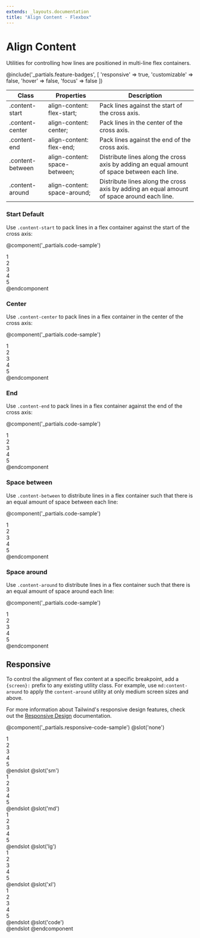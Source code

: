```yaml
---
extends: _layouts.documentation
title: "Align Content - Flexbox"
---
```


# Align Content

<div class="text-xl text-slate-light mb-4">
    Utilities for controlling how lines are positioned in multi-line flex containers.
</div>

@include('_partials.feature-badges', [
    'responsive' => true,
    'customizable' => false,
    'hover' => false,
    'focus' => false
])

<div class="border-t border-grey-lighter">
    <table class="w-full text-left" style="border-collapse: collapse;">
        <colgroup>
          <col class="w-1/5">
          <col class="w-1/3">
          <col>
        </colgroup>
        <thead>
          <tr>
              <th class="text-sm font-semibold text-grey-darker p-2 bg-grey-lightest">Class</th>
              <th class="text-sm font-semibold text-grey-darker p-2 bg-grey-lightest">Properties</th>
              <th class="text-sm font-semibold text-grey-darker p-2 bg-grey-lightest">Description</th>
          </tr>
        </thead>
        <tbody class="align-baseline">
            <tr>
                <td class="p-2 border-t border-smoke font-mono text-xs text-purple-dark">.content-start</td>
                <td class="p-2 border-t border-smoke font-mono text-xs text-blue-dark">align-content: flex-start;</td>
                <td class="p-2 border-t border-smoke text-sm text-grey-darker">Pack lines against the start of the cross axis.</td>
            </tr>
            <tr>
                <td class="p-2 border-t border-smoke-light font-mono text-xs text-purple-dark">.content-center</td>
                <td class="p-2 border-t border-smoke-light font-mono text-xs text-blue-dark">align-content: center;</td>
                <td class="p-2 border-t border-smoke-light text-sm text-grey-darker">Pack lines in the center of the cross axis.</td>
            </tr>
            <tr>
                <td class="p-2 border-t border-smoke-light font-mono text-xs text-purple-dark">.content-end</td>
                <td class="p-2 border-t border-smoke-light font-mono text-xs text-blue-dark">align-content: flex-end;</td>
                <td class="p-2 border-t border-smoke-light text-sm text-grey-darker">Pack lines against the end of the cross axis.</td>
            </tr>
            <tr>
                <td class="p-2 border-t border-smoke-light font-mono text-xs text-purple-dark">.content-between</td>
                <td class="p-2 border-t border-smoke-light font-mono text-xs text-blue-dark">align-content: space-between;</td>
                <td class="p-2 border-t border-smoke-light text-sm text-grey-darker">Distribute lines along the cross axis by adding an equal amount of space between each line.</td>
            </tr>
            <tr>
                <td class="p-2 border-t border-smoke-light font-mono text-xs text-purple-dark">.content-around</td>
                <td class="p-2 border-t border-smoke-light font-mono text-xs text-blue-dark">align-content: space-around;</td>
                <td class="p-2 border-t border-smoke-light text-sm text-grey-darker">Distribute lines along the cross axis by adding an equal amount of space around each line.</td>
            </tr>
        </tbody>
    </table>
</div>

### Start <span class="ml-2 font-semibold text-slate-light text-sm uppercase tracking-wide">Default</span>

Use `.content-start` to pack lines in a flex container against the start of the cross axis:

@component('_partials.code-sample')
<div class="flex content-start flex-wrap bg-smoke-light h-48">
    <div class="w-1/3 p-2">
        <div class="text-slate text-center bg-smoke p-2">1</div>
    </div>
    <div class="w-1/3 p-2">
        <div class="text-slate text-center bg-smoke p-2">2</div>
    </div>
    <div class="w-1/3 p-2">
        <div class="text-slate text-center bg-smoke p-2">3</div>
    </div>
    <div class="w-1/3 p-2">
        <div class="text-slate text-center bg-smoke p-2">4</div>
    </div>
    <div class="w-1/3 p-2">
        <div class="text-slate text-center bg-smoke p-2">5</div>
    </div>
</div>
@endcomponent

### Center

Use `.content-center` to pack lines in a flex container in the center of the cross axis:

@component('_partials.code-sample')
<div class="flex content-center flex-wrap bg-smoke-light h-48">
    <div class="w-1/3 p-2">
        <div class="text-slate text-center bg-smoke p-2">1</div>
    </div>
    <div class="w-1/3 p-2">
        <div class="text-slate text-center bg-smoke p-2">2</div>
    </div>
    <div class="w-1/3 p-2">
        <div class="text-slate text-center bg-smoke p-2">3</div>
    </div>
    <div class="w-1/3 p-2">
        <div class="text-slate text-center bg-smoke p-2">4</div>
    </div>
    <div class="w-1/3 p-2">
        <div class="text-slate text-center bg-smoke p-2">5</div>
    </div>
</div>
@endcomponent

### End

Use `.content-end` to pack lines in a flex container against the end of the cross axis:

@component('_partials.code-sample')
<div class="flex content-end flex-wrap bg-smoke-light h-48">
    <div class="w-1/3 p-2">
        <div class="text-slate text-center bg-smoke p-2">1</div>
    </div>
    <div class="w-1/3 p-2">
        <div class="text-slate text-center bg-smoke p-2">2</div>
    </div>
    <div class="w-1/3 p-2">
        <div class="text-slate text-center bg-smoke p-2">3</div>
    </div>
    <div class="w-1/3 p-2">
        <div class="text-slate text-center bg-smoke p-2">4</div>
    </div>
    <div class="w-1/3 p-2">
        <div class="text-slate text-center bg-smoke p-2">5</div>
    </div>
</div>
@endcomponent

### Space between

Use `.content-between` to distribute lines in a flex container such that there is an equal amount of space between each line:

@component('_partials.code-sample')
<div class="flex content-between flex-wrap bg-smoke-light h-48">
    <div class="w-1/3 p-2">
        <div class="text-slate text-center bg-smoke p-2">1</div>
    </div>
    <div class="w-1/3 p-2">
        <div class="text-slate text-center bg-smoke p-2">2</div>
    </div>
    <div class="w-1/3 p-2">
        <div class="text-slate text-center bg-smoke p-2">3</div>
    </div>
    <div class="w-1/3 p-2">
        <div class="text-slate text-center bg-smoke p-2">4</div>
    </div>
    <div class="w-1/3 p-2">
        <div class="text-slate text-center bg-smoke p-2">5</div>
    </div>
</div>
@endcomponent

### Space around

Use `.content-around` to distribute lines in a flex container such that there is an equal amount of space around each line:

@component('_partials.code-sample')
<div class="flex content-around flex-wrap bg-smoke-light h-48">
    <div class="w-1/3 p-2">
        <div class="text-slate text-center bg-smoke p-2">1</div>
    </div>
    <div class="w-1/3 p-2">
        <div class="text-slate text-center bg-smoke p-2">2</div>
    </div>
    <div class="w-1/3 p-2">
        <div class="text-slate text-center bg-smoke p-2">3</div>
    </div>
    <div class="w-1/3 p-2">
        <div class="text-slate text-center bg-smoke p-2">4</div>
    </div>
    <div class="w-1/3 p-2">
        <div class="text-slate text-center bg-smoke p-2">5</div>
    </div>
</div>
@endcomponent


## Responsive

To control the alignment of flex content at a specific breakpoint, add a `{screen}:` prefix to any existing utility class. For example, use `md:content-around` to apply the `content-around` utility at only medium screen sizes and above.

For more information about Tailwind's responsive design features, check out the [Responsive Design](/docs/responsive-design) documentation.

@component('_partials.responsive-code-sample')
@slot('none')
<div class="flex content-start flex-wrap bg-smoke-light h-48">
    <div class="w-1/3 p-2">
        <div class="text-slate text-center bg-smoke p-2">1</div>
    </div>
    <div class="w-1/3 p-2">
        <div class="text-slate text-center bg-smoke p-2">2</div>
    </div>
    <div class="w-1/3 p-2">
        <div class="text-slate text-center bg-smoke p-2">3</div>
    </div>
    <div class="w-1/3 p-2">
        <div class="text-slate text-center bg-smoke p-2">4</div>
    </div>
    <div class="w-1/3 p-2">
        <div class="text-slate text-center bg-smoke p-2">5</div>
    </div>
</div>
@endslot
@slot('sm')
<div class="flex content-end flex-wrap bg-smoke-light h-48">
    <div class="w-1/3 p-2">
        <div class="text-slate text-center bg-smoke p-2">1</div>
    </div>
    <div class="w-1/3 p-2">
        <div class="text-slate text-center bg-smoke p-2">2</div>
    </div>
    <div class="w-1/3 p-2">
        <div class="text-slate text-center bg-smoke p-2">3</div>
    </div>
    <div class="w-1/3 p-2">
        <div class="text-slate text-center bg-smoke p-2">4</div>
    </div>
    <div class="w-1/3 p-2">
        <div class="text-slate text-center bg-smoke p-2">5</div>
    </div>
</div>
@endslot
@slot('md')
<div class="flex content-center flex-wrap bg-smoke-light h-48">
    <div class="w-1/3 p-2">
        <div class="text-slate text-center bg-smoke p-2">1</div>
    </div>
    <div class="w-1/3 p-2">
        <div class="text-slate text-center bg-smoke p-2">2</div>
    </div>
    <div class="w-1/3 p-2">
        <div class="text-slate text-center bg-smoke p-2">3</div>
    </div>
    <div class="w-1/3 p-2">
        <div class="text-slate text-center bg-smoke p-2">4</div>
    </div>
    <div class="w-1/3 p-2">
        <div class="text-slate text-center bg-smoke p-2">5</div>
    </div>
</div>
@endslot
@slot('lg')
<div class="flex content-between flex-wrap bg-smoke-light h-48">
    <div class="w-1/3 p-2">
        <div class="text-slate text-center bg-smoke p-2">1</div>
    </div>
    <div class="w-1/3 p-2">
        <div class="text-slate text-center bg-smoke p-2">2</div>
    </div>
    <div class="w-1/3 p-2">
        <div class="text-slate text-center bg-smoke p-2">3</div>
    </div>
    <div class="w-1/3 p-2">
        <div class="text-slate text-center bg-smoke p-2">4</div>
    </div>
    <div class="w-1/3 p-2">
        <div class="text-slate text-center bg-smoke p-2">5</div>
    </div>
</div>
@endslot
@slot('xl')
<div class="flex content-around flex-wrap bg-smoke-light h-48">
    <div class="w-1/3 p-2">
        <div class="text-slate text-center bg-smoke p-2">1</div>
    </div>
    <div class="w-1/3 p-2">
        <div class="text-slate text-center bg-smoke p-2">2</div>
    </div>
    <div class="w-1/3 p-2">
        <div class="text-slate text-center bg-smoke p-2">3</div>
    </div>
    <div class="w-1/3 p-2">
        <div class="text-slate text-center bg-smoke p-2">4</div>
    </div>
    <div class="w-1/3 p-2">
        <div class="text-slate text-center bg-smoke p-2">5</div>
    </div>
</div>
@endslot
@slot('code')
<div class="none:content-start sm:content-end md:content-center lg:content-between xl:content-around ...">
    <!-- ... -->
</div>
@endslot
@endcomponent
